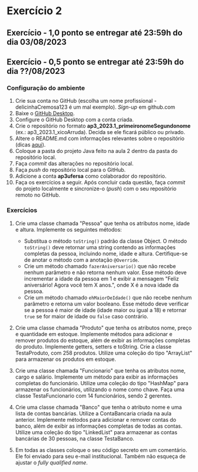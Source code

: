 # Exercício 2

## Exercício - 1,0 ponto se entregar até 23:59h do dia 03/08/2023
## Exercício - 0,5 ponto se entregar até 23:59h do dia ??/08/2023

### Configuração do ambiente

1. Crie sua conta no GitHub (escolha um nome profissional - delicinhaCremosa123 é um mal exemplo). _Sign-up_ em github.com
2. Baixe o [GitHub Desktop](https://desktop.github.com).
3. Configure o GitHub Desktop com a conta criada.
4. Crie o repositório no formato **ap3_2023.1_primeironomeSegundonome** (ex.: ap3_2023.1_xicoArruda). Decida se ele ficará público ou privado.
5. Altere o README.md com informações relevantes sobre o repositório (dicas [aqui](https://gist.github.com/lohhans/f8da0b147550df3f96914d3797e9fb89)).
6. Coloque a pasta do projeto Java feito na aula 2 dentro da pasta do repositório local.
7. Faça _commit_ das alterações no repositório local.
8. Faça _push_ do repositório local para o GitHub.
9. Adicione a conta **ap3ufersa** como colaborador do repositório.
10. Faça os exercícios a seguir. Após concluir cada questão, faça _commit_ do projeto localmente e sincronize-o (_push_) com o seu repositório remoto no GitHub.

### Exercícios

1. Crie uma classe chamada "Pessoa" que tenha os atributos nome, idade e altura. Implemente os seguintes métodos:

   - Substitua o método `toString()` padrão da classe Object. O método `toString()` deve retornar uma string contendo as informações completas da pessoa, incluindo nome, idade e altura. Certifique-se de anotar o método com a anotação `@Override`.
   - Crie um método chamado `fazerAniversario()` que não recebe nenhum parâmetro e não retorna nenhum valor. Esse método deve incrementar a idade da pessoa em 1 e exibir a mensagem "Feliz aniversário! Agora você tem X anos.", onde X é a nova idade da pessoa.
   - Crie um método chamado `ehMaiorDeIdade()` que não recebe nenhum parâmetro e retorna um valor booleano. Esse método deve verificar se a pessoa é maior de idade (idade maior ou igual a 18) e retornar `true` se for maior de idade ou `false` caso contrário.

2. Crie uma classe chamada "Produto" que tenha os atributos nome, preço e quantidade em estoque. Implemente métodos para adicionar e remover produtos do estoque, além de exibir as informações completas do produto. Implemente getters, setters e toString. Crie a classe TestaProduto, com 258 produtos. Utilize uma coleção do tipo "ArrayList" para armazenar os produtos em estoque.

3. Crie uma classe chamada "Funcionario" que tenha os atributos nome, cargo e salário. Implemente um método para exibir as informações completas do funcionário. Utilize uma coleção do tipo "HashMap" para armazenar os funcionários, utilizando o nome como chave. Faça uma classe TestaFuncionario com 14 funcionários, sendo 2 gerentes.

4. Crie uma classe chamada "Banco" que tenha o atributo nome e uma lista de contas bancárias. Utilize a ContaBancaria criada na aula anterior. Implemente métodos para adicionar e remover contas do banco, além de exibir as informações completas de todas as contas. Utilize uma coleção do tipo "LinkedList" para armazenar as contas bancárias de 30 pessoas, na classe TestaBanco.

5. Em todas as classes coloque o seu código secreto em um comentário. Ele foi enviado para seu e-mail institucional. Também não esqueça de ajustar o _fully qualified name_.

